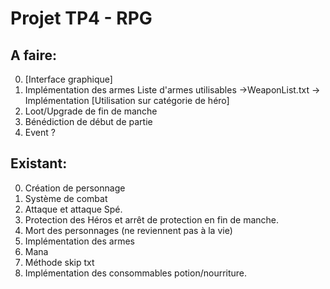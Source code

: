 # Projet TP4 - RPG

## A faire:


0)  [Interface graphique]
1) Implémentation des armes 
   Liste d'armes utilisables ->WeaponList.txt -> Implémentation
   [Utilisation sur catégorie de héro]
2) Loot/Upgrade de fin de manche
3) Bénédiction de début de partie
4) Event ?



## Existant:
0) Création de personnage
1) Système de combat
2) Attaque et attaque Spé.
3) Protection des Héros et arrêt de protection en fin de manche.
4) Mort des personnages (ne reviennent pas à la vie)
5) Implémentation des armes
6) Mana
7) Méthode skip txt
8)  Implémentation des consommables potion/nourriture.
